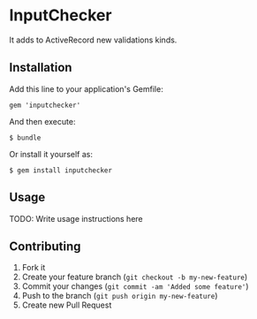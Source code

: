 # InputChecker

It adds to ActiveRecord new validations kinds.

## Installation

Add this line to your application's Gemfile:

    gem 'inputchecker'

And then execute:

    $ bundle

Or install it yourself as:

    $ gem install inputchecker

## Usage

TODO: Write usage instructions here

## Contributing

1. Fork it
2. Create your feature branch (`git checkout -b my-new-feature`)
3. Commit your changes (`git commit -am 'Added some feature'`)
4. Push to the branch (`git push origin my-new-feature`)
5. Create new Pull Request
